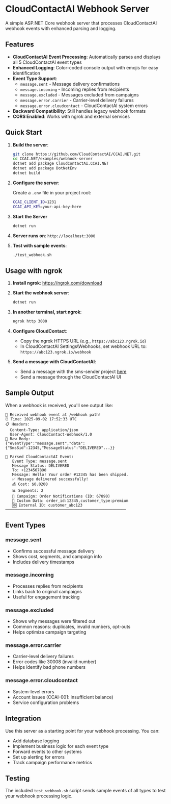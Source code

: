 # CloudContactAI Webhook Server

A simple ASP.NET Core webhook server that processes CloudContactAI webhook events with enhanced parsing and logging.

## Features

- **CloudContactAI Event Processing**: Automatically parses and displays all 5 CloudContactAI event types
- **Enhanced Logging**: Color-coded console output with emojis for easy identification
- **Event Type Support**:
  - `message.sent` - Message delivery confirmations
  - `message.incoming` - Incoming replies from recipients
  - `message.excluded` - Messages excluded from campaigns
  - `message.error.carrier` - Carrier-level delivery failures
  - `message.error.cloudcontact` - CloudContactAI system errors
- **Backward Compatibility**: Still handles legacy webhook formats
- **CORS Enabled**: Works with ngrok and external services

## Quick Start

1. **Build the server**:
   ```bash
   git clone https://github.com/CloudContactAI/CCAI.NET.git
   cd CCAI.NET/examples/webhook-server
   dotnet add package CloudContactAI.CCAI.NET
   dotnet add package DotNetEnv
   dotnet build 
   ```

2. **Configure the server**:

   Create a `.env` file in your project root:

   ```bash
   CCAI_CLIENT_ID=1231
   CCAI_API_KEY=your-api-key-here
   ```
3. **Start the Server**
   ```bash
   dotnet run
   ```

4. **Server runs on**: `http://localhost:3000`

5. **Test with sample events**:
   ```bash
   ./test_webhook.sh
   ```

## Usage with ngrok

1. **Install ngrok**: https://ngrok.com/download

2. **Start the webhook server**:
   ```bash
   dotnet run
   ```

3. **In another terminal, start ngrok**:
   ```bash
   ngrok http 3000
   ```

4. **Configure CloudContact**:
   - Copy the ngrok HTTPS URL (e.g., `https://abc123.ngrok.io`)
   - In CloudContactAI Settings\Webhooks, set webhook URL to: `https://abc123.ngrok.io/webhook`

5. **Send a message with CloudContactAI**:
   - Send a message with the sms-sender project [here](https://github.com/CloudContactAI/CCAI.NET/tree/main/examples/sms-sender)
   - Send a message through the CloudContactAI UI


## Sample Output

When a webhook is received, you'll see output like:

```
🔔 Received webhook event at /webhook path!
⏰ Time: 2025-09-02 17:52:33 UTC
📋 Headers:
  Content-Type: application/json
  User-Agent: CloudContact-Webhook/1.0
📄 Raw Body:
{"eventType":"message.sent","data":{"SmsSid":12345,"MessageStatus":"DELIVERED"...}}

🎯 Parsed CloudContactAI Event:
   Event Type: message.sent
   Message Status: DELIVERED
   To: +1234567890
   Message: Hello! Your order #12345 has been shipped.
   ✅ Message delivered successfully!
   💰 Cost: $0.0200
   📊 Segments: 2
   📢 Campaign: Order Notifications (ID: 67890)
   📝 Custom Data: order_id:12345,customer_type:premium
   🆔 External ID: customer_abc123
─────────────────────────────────────────────────────
```

## Event Types

### message.sent
- Confirms successful message delivery
- Shows cost, segments, and campaign info
- Includes delivery timestamps

### message.incoming  
- Processes replies from recipients
- Links back to original campaigns
- Useful for engagement tracking

### message.excluded
- Shows why messages were filtered out
- Common reasons: duplicates, invalid numbers, opt-outs
- Helps optimize campaign targeting

### message.error.carrier
- Carrier-level delivery failures
- Error codes like 30008 (invalid number)
- Helps identify bad phone numbers

### message.error.cloudcontact
- System-level errors
- Account issues (CCAI-001: insufficient balance)
- Service configuration problems

## Integration

Use this server as a starting point for your webhook processing. You can:

- Add database logging
- Implement business logic for each event type
- Forward events to other systems
- Set up alerting for errors
- Track campaign performance metrics

## Testing

The included `test_webhook.sh` script sends sample events of all types to test your webhook processing logic.

